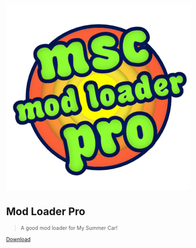 ![logo](./_media/logo.png)

# Mod Loader Pro

> A good mod loader for My Summer Car!

[Download](download.md)
